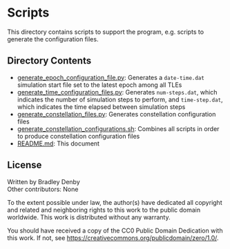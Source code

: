 # Scripts

This directory contains scripts to support the program, e.g. scripts to generate
the configuration files.

## Directory Contents

* [generate_epoch_configuration_file.py](generate_epoch_configuration_file.py):
  Generates a `date-time.dat` simulation start file set to the latest epoch
  among all TLEs
* [generate_time_configuration_files.py](generate_time_configuration_files.py):
  Generates `num-steps.dat`, which indicates the number of simulation steps to
  perform, and `time-step.dat`, which indicates the time elapsed between
  simulation steps
* [generate_constellation_files.py](generate_constellation_files.py): Generates
  constellation configuration files
* [generate_constellation_configurations.sh](generate_constellation_configurations.sh):
  Combines all scripts in order to produce constellation configuration files
* [README.md](README.md): This document

## License

Written by Bradley Denby  
Other contributors: None

To the extent possible under law, the author(s) have dedicated all copyright and
related and neighboring rights to this work to the public domain worldwide. This
work is distributed without any warranty.

You should have received a copy of the CC0 Public Domain Dedication with this
work. If not, see <https://creativecommons.org/publicdomain/zero/1.0/>.
